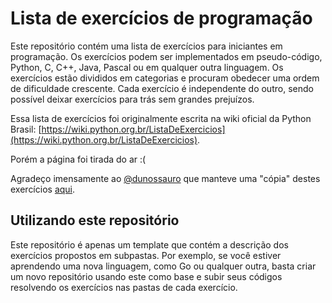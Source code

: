 # Lista de exercícios de programação

Este repositório contém uma lista de exercícios para iniciantes em programação.
Os exercícios podem ser implementados em pseudo-código, Python, C, C++, Java, Pascal ou em qualquer outra linguagem.
Os exercícios estão divididos em categorias e procuram obedecer uma ordem de dificuldade crescente.
Cada exercício é independente do outro, sendo possível deixar exercícios para trás sem grandes prejuízos.

Essa lista de exercícios foi originalmente escrita na wiki oficial da Python Brasil: [https://wiki.python.org.br/ListaDeExercicios](https://wiki.python.org.br/ListaDeExercicios).

Porém a página foi tirada do ar :(

Agradeço imensamente ao [@dunossauro](https://github.com/dunossauro/) que manteve uma "cópia" destes exercícios [aqui](https://exercicios.dunossauro.com).

## Utilizando este repositório

Este repositório é apenas um template que contém a descrição dos exercícios propostos em subpastas.
Por exemplo, se você estiver aprendendo uma nova linguagem, como Go ou qualquer outra, basta criar um novo repositório usando este como base e subir seus códigos resolvendo os exercícios nas pastas de cada exercício.
